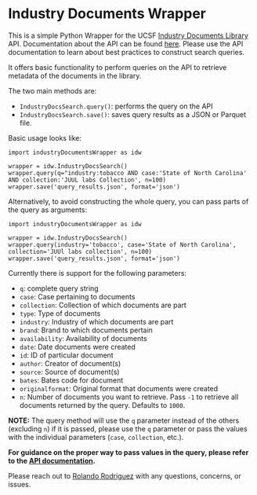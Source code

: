 # Industry Documents Wrapper

This is a simple Python Wrapper for the UCSF [Industry Documents Library](https://www.industrydocuments.ucsf.edu/) API. Documentation about the API can be found [here](https://www.industrydocuments.ucsf.edu/wp-content/uploads/2020/08/IndustryDocumentsDataAPI_v7.pdf). Please use the API documentation to learn about best practices to construct search queries. 

It offers basic functionality to perform queries on the API to retrieve metadata of the documents in the library. 

The two main methods are:
* `IndustryDocsSearch.query()`: performs the query on the API 
* `IndustryDocsSearch.save()`: saves query results as a JSON or Parquet file.

Basic usage looks like: 

```
import industryDocumentsWrapper as idw

wrapper = idw.IndustryDocsSearch()
wrapper.query(q="industry:tobacco AND case:'State of North Carolina' AND collection:'JUUL labs Collection', n=100)
wrapper.save('query_results.json', format='json')
```

Alternatively, to avoid constructing the whole query, you can pass parts of the query as arguments: 

```
import industryDocumentsWrapper as idw

wrapper = idw.IndustryDocsSearch()
wrapper.query(industry='tobacco', case='State of North Carolina', collection='JUUl labs collection', n=100)
wrapper.save('query_results.json', format='json')
```

Currently there is support for the following parameters: 
* `q`: complete query string
* `case`: Case pertaining to documents 
* `collection`: Collection of which documents are part
* `type`: Type of documents 
* `industry`: Industry of which documents are part
* `brand`: Brand to which documents pertain
* `availability`: Availability of documents
* `date`: Date documents were created
* `id`: ID of particular document
* `author`: Creator of document(s)
* `source`: Source of document(s)
* `bates`: Bates code for document
* `originalformat`: Original format that documents were created
* `n`: Number of documents you want to retrieve. Pass `-1` to retrieve all documents returned by the query. Defaults to `1000`.

**NOTE:** The query method will use the `q` parameter instead of the others (excluding `n`) if it is passed, please use the `q` parameter or pass the values with the individual parameters (`case`, `collection`, etc.).

**For guidance on the proper way to pass values in the query, please refer to the [API documentation](https://www.industrydocuments.ucsf.edu/wp-content/uploads/2020/08/IndustryDocumentsDataAPI_v7.pdf).**

Please reach out to [Rolando Rodriguez](mailto:rolando@ad.unc.edu) with any questions, concerns, or issues.